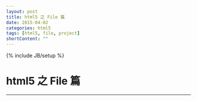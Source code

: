 ```yaml
---
layout: post
title: html5 之 File 篇
date: 2015-04-02
categories: html5
tags: [html5, file, project]
shortContent: ""
---
```

{% include JB/setup %}
# html5 之 File 篇
---

<!--break-->

